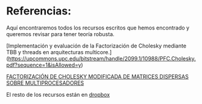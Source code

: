 # Referencias:

Aquí encontraremos todos los recursos escritos que hemos encontrado y queremos revisar para tener teoría robusta.

[Implementación y evaluación de la
Factorización de Cholesky mediante TBB y
threads en arquitecturas multicore.] (https://upcommons.upc.edu/bitstream/handle/2099.1/10988/PFC.Cholesky.pdf?sequence=1&isAllowed=y)

[FACTORIZACIÓN DE CHOLESKY
MODIFICADA DE MATRICES
DISPERSAS SOBRE
MULTIPROCESADORES](http://gac.udc.es/tesis/MariaJMartin.pdf)

El resto de los recursos están en [dropbox](https://www.dropbox.com/home/Cholesky-Theory)
